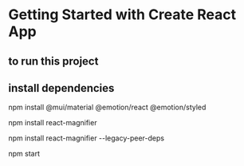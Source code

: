 # Getting Started with Create React App
 ## to run this project 
 ## install dependencies 
npm install @mui/material @emotion/react @emotion/styled

npm install react-magnifier

npm install react-magnifier --legacy-peer-deps

npm start
